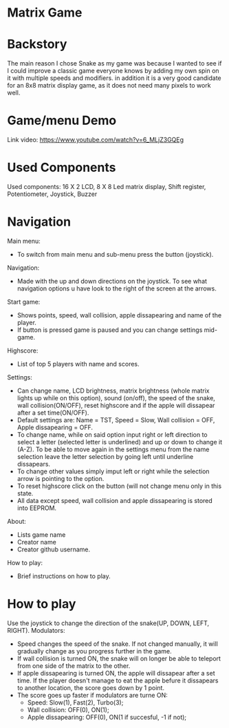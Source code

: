 # Matrix Game

# Backstory

  The main reason I chose Snake as my game was because I wanted to see if I could improve a classic game everyone knows by adding my own spin on it with multiple speeds and modifiers. in addition it is a very good candidate for an 8x8 matrix display game, as it does not need many pixels to work well.

# Game/menu Demo
Link video: https://www.youtube.com/watch?v=6_MLjZ3GQEg

# Used Components

Used components: 16 X 2 LCD, 8 X 8 Led matrix display, Shift register, Potentiometer, Joystick, Buzzer

# Navigation

Main menu: 
  - To switch from main menu and sub-menu press the button (joystick).

Navigation: 
  - Made with the up and down directions on the joystick. To see what navigation options u have look to the right of the screen at the arrows.

Start game:
  - Shows points, speed, wall collision, apple dissapearing and name of the player.
  - If button is pressed game is paused and you can change settings mid-game.

Highscore: 
  - List of top 5 players with name and scores.

Settings: 
  - Can change name, LCD brightness, matrix brightness (whole matrix lights up while on this option), sound (on/off), the speed of the snake, wall collision(ON/OFF), reset highscore and if the apple will dissapear after a set time(ON/OFF).
  - Default settings are: Name = TST, Speed = Slow, Wall collision = OFF, Apple dissapearing = OFF.
  - To change name, while on said option input right or left direction to select a letter (selected letter is underlined) and up or down to change it (A-Z). To be able to move again in the settings menu from the name selection leave the letter selection by going left until underline dissapears.
  - To change other values simply imput left or right while the selection arrow is pointing to the option.
  - To reset highscore click on the button (will not change menu only in this state.
  - All data except speed, wall collision and apple dissapearing is stored into EEPROM. 

About: 
  - Lists game name
  - Creator name 
  - Creator github username.

How to play: 
  - Brief instructions on how to play.

# How to play

Use the joystick to change the direction of the snake(UP, DOWN, LEFT, RIGHT).
Modulators:
  - Speed changes the speed of the snake. If not changed manually, it will gradually change as you progress further in the game.
  - If wall collision is turned ON, the snake will on longer be able to teleport from one side  of the matrix to the other.
  - If apple dissapearing is turned ON, the apple will dissapear after a set time. If the player doesn't manage to eat the apple befure it dissapears to another location, the score goes down by 1 point.
  - The score goes up faster if modulators are turne ON: 
    - Speed: Slow(1), Fast(2), Turbo(3);
    - Wall collision: OFF(0), ON(1);
    - Apple dissapearing: OFF(0), ON(1 if succesful, -1 if not);
